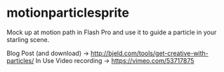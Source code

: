 # motionparticlesprite
Mock up at motion path in Flash Pro and use it to guide a particle in your starling scene.

Blog Post (and download) -> http://bjeld.com/tools/get-creative-with-particles/
In Use Video recording -> https://vimeo.com/53717875
